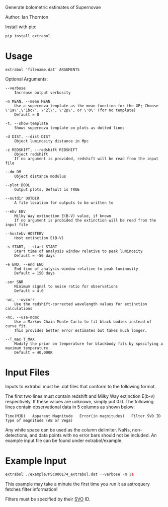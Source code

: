 Generate bolometric estimates of Supernovae

Author: Ian Thornton

Install with pip:

```bash
pip install extrabol
```
# Usage

```
extrabol 'filename.dat' ARGUMENTS
```
Optional Arguments:
```
--verbose
    Increase output verbosity

-m MEAN, --mean MEAN
    Use a supernova template as the mean function for the GP; Choose \'1a\',\'1bc\', \'2l\', \'2p\', or \'0\' (for no template)
    Default = 0

-t, --show-template
    Shows supernova template on plots as dotted lines

-d DIST, --dist DIST
    Object luminosity distance in Mpc

-z REDSHIFT, --redshift REDSHIFT
    Object redshift
    If no argument is provided, redshift will be read from the input file

--dm DM
    Object distance modulus

--plot BOOL
    Output plots, Default is TRUE

--outdir OUTDIR
    A file location for outputs to be written to

--ebv EBV
    Milky Way extinction E(B-V) value, if known
    If no argument is probided the extinction will be read from the input file

--hostebv HOSTEBV
    Host extinction E(B-V)

-s START, --start START
    Start time of analysis window relative to peak luminosity
    Default = -50 days

-e END, --end END
    End time of analysis window relative to peak luminosity
    Default = 150 days

-snr SNR
    Minimum signal to noise ratio for observations
    Default = 4.0

-wc, --wvcorr
    Use the redshift-corrected wavelength values for extinction calculations

-mc, --use-mcmc
    Use a Markov Chain Monte Carlo to fit black bodies instead of curve_fit.
    This provides better error estimates but takes much longer.

--T_max T_MAX
    Modify the prior on temperature for blackbody fits by specifying a maximum temperature.
    Default = 40,000K
```
# Input Files

Inputs to extrabol must be .dat files that conform to the following format.

The first two lines must contain redshift and Milky Way extinction E(b-v) respectively. If these values are unknown, simply put 0.0.
The following lines contain observational data in 5 columns as shown below:

```
Time(MJD)   Apparent Magnitude   Error(in magnitudes)   Filter SVO ID   Type of magnitude (AB or Vega)
```
Any white space can be used as the column delimiter. NaNs, non-detections, and data points with no error bars should not be included.
An example input file can be found under extrabol/example.

# Example Input

```python
extrabol ./example/PSc000174_extrabol.dat --verbose -m 1a
```

This example may take a minute the first time you run it as astroquery fetches filter information!

Filters must be specified by their [SVO](http://svo2.cab.inta-csic.es/svo/theory/fps3/) ID.

